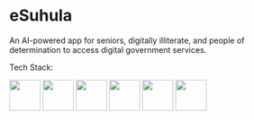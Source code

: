 # eSuhula
An AI-powered app for seniors, digitally illiterate, and people of determination to access digital government services.

Tech Stack:

<img src ="https://github.com/super-fz/eSuhula/assets/122122054/b757c35c-6a77-41f9-a00d-5ebcb7040ead" height = "55">    <img src ="https://github.com/super-fz/eSuhula/assets/122122054/9536ff87-1683-4938-a760-971f24ad02ff" height = "55">    <img src ="https://github.com/super-fz/eSuhula/assets/122122054/1469c3ef-234e-4bcd-b957-d68c8d7c3563" height = "55">    <img src ="https://github.com/super-fz/eSuhula/assets/122122054/183ec3ca-c044-4ac1-8f7e-e71904c8749b" height = "55">    <img src ="https://github.com/super-fz/eSuhula/assets/122122054/56a4bfdf-4a14-49f3-a550-050e93685c64" height = "55">    <img src ="https://github.com/super-fz/eSuhula/assets/122122054/fb34d653-c846-4621-9348-f64a4deef699" height = "55">




